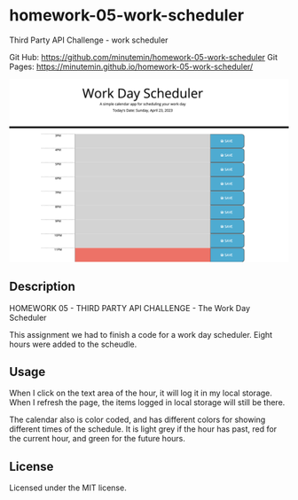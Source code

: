 # homework-05-work-scheduler
Third Party API Challenge - work scheduler

Git Hub: https://github.com/minutemin/homework-05-work-scheduler
Git Pages: https://minutemin.github.io/homework-05-work-scheduler/

![screen shot of portfolio](assets/homework05WorkScheduler.png)

## Description ##

HOMEWORK 05 - THIRD PARTY API CHALLENGE - The Work Day Scheduler

This assignment we had to finish a code for a work day scheduler.  Eight hours were added to the scheudle.  

## Usage

When I click on the text area of the hour, it will log it in my local storage.  When I refresh the page, the items logged in local storage will still be there.  

The calendar also is color coded, and has different colors for showing different times of the schedule.  It is light grey if the hour has past, red for the current hour, and green for the future hours.  



## License

Licensed under the MIT license.
